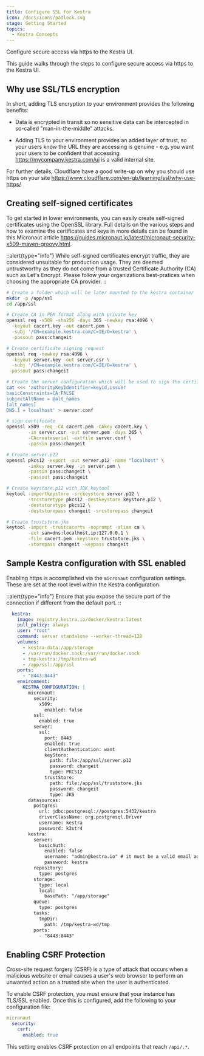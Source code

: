 ```yaml
---
title: Configure SSL for Kestra
icon: /docs/icons/padlock.svg
stage: Getting Started
topics:
  - Kestra Concepts
---
```


Configure secure access via https to the Kestra UI.

This guide walks through the steps to configure secure access via https to the Kestra UI.

## Why use SSL/TLS encryption

In short, adding TLS encryption to your environment provides the following benefits:

- Data is encrypted in transit so no sensitive data can be intercepted in so-called "man-in-the-middle" attacks.

- Adding TLS to your environment provides an added layer of trust, so  your users know the URL they are accessing is genuine - e.g. you want your users to be confident that accessing https://mycompany.kestra.com/ui is a valid internal site.

For further details, Cloudflare have a good write-up on why you should use https on your site https://www.cloudflare.com/en-gb/learning/ssl/why-use-https/

## Creating self-signed certificates

To get started in lower environments, you can easily create self-signed certificates using the OpenSSL library. Full details on the various steps and how to examine the certificates and keys in more details can be found in this Micronaut article https://guides.micronaut.io/latest/micronaut-security-x509-maven-groovy.html.

::alert{type="info"}
While self-signed certificates encrypt traffic, they are considered unsuitable for production usage. They are deemed untrustworthy as they do not come from a trusted Certificate Authority (CA) such as Let's Encrypt. Please follow your organizations best-pratices when choosing the appropriate CA provider.
::

```bash
# Create a folder which will be later mounted to the kestra container
mkdir -p /app/ssl
cd /app/ssl
```

```bash
# Create CA in PEM format along with private key
openssl req -x509 -sha256 -days 365 -newkey rsa:4096 \
  -keyout cacert.key -out cacert.pem \
  -subj '/CN=example.kestra.com/C=IE/O=kestra' \
  -passout pass:changeit

# Create certificate signing request
openssl req -newkey rsa:4096 \
  -keyout server.key -out server.csr \
  -subj '/CN=example.kestra.com/C=IE/O=kestra' \
 -passout pass:changeit

# Create the server configuration which will be used to sign the certificate
cat <<< 'authorityKeyIdentifier=keyid,issuer
basicConstraints=CA:FALSE
subjectAltName = @alt_names
[alt_names]
DNS.1 = localhost' > server.conf

# sign certificate
openssl x509 -req -CA cacert.pem -CAkey cacert.key \
        -in server.csr -out server.pem -days 365 \
        -CAcreateserial -extfile server.conf \
        -passin pass:changeit

# Create server.p12
openssl pkcs12 -export -out server.p12 -name "localhost" \
        -inkey server.key -in server.pem \
        -passin pass:changeit \
        -passout pass:changeit

# Create keystore.p12 with JDK keytool
keytool -importkeystore -srckeystore server.p12 \
        -srcstoretype pkcs12 -destkeystore keystore.p12 \
        -deststoretype pkcs12 \
        -deststorepass changeit -srcstorepass changeit

# Create truststore.jks
keytool -import -trustcacerts -noprompt -alias ca \
        -ext san=dns:localhost,ip:127.0.0.1 \
        -file cacert.pem -keystore truststore.jks \
        -storepass changeit -keypass changeit
```

## Sample Kestra configuration with SSL enabled

Enabling https is accomplished via the `micronaut` configuration settings. These are set at the root level within the Kestra configuration.

::alert{type="info"}
Ensure that you expose the secure port of the connection if different from the default port.
::

```yaml
  kestra:
    image: registry.kestra.io/docker/kestra:latest
    pull_policy: always
    user: "root"
    command: server standalone --worker-thread=128
    volumes:
      - kestra-data:/app/storage
      - /var/run/docker.sock:/var/run/docker.sock
      - tmp-kestra:/tmp/kestra-wd
      - /app/ssl:/app/ssl
    ports:
      - "8443:8443"
    environment:
      KESTRA_CONFIGURATION: |
        micronaut:
          security:
            x509:
              enabled: false
          ssl:
            enabled: true
          server:
            ssl:
              port: 8443
              enabled: true
              clientAuthentication: want
              keyStore:
                path: file:/app/ssl/server.p12
                password: changeit
                type: PKCS12
              trustStore:
                path: file:/app/ssl/truststore.jks
                password: changeit
                type: JKS
        datasources:
          postgres:
            url: jdbc:postgresql://postgres:5432/kestra
            driverClassName: org.postgresql.Driver
            username: kestra
            password: k3str4
        kestra:
          server:
            basicAuth:
              enabled: false
              username: "admin@kestra.io" # it must be a valid email address
              password: kestra
          repository:
            type: postgres
          storage:
            type: local
            local:
              basePath: "/app/storage"
          queue:
            type: postgres
          tasks:
            tmpDir:
              path: /tmp/kestra-wd/tmp
          ports:
            - "8443:8443"
```

## Enabling CSRF Protection

Cross-site request forgery (CSRF) is a type of attack that occurs when a malicious website or email
causes a user's web browser to perform an unwanted action on a trusted site when the user is authenticated.

To enable CSRF protection, you must ensure that your instance has TLS/SSL enabled.
Once this is configured, add the following to your configuration file:

```yaml
micronaut
  security:
    csrf:
      enabled: true
```

This setting enables CSRF protection on all endpoints that reach `/api/.*`.

